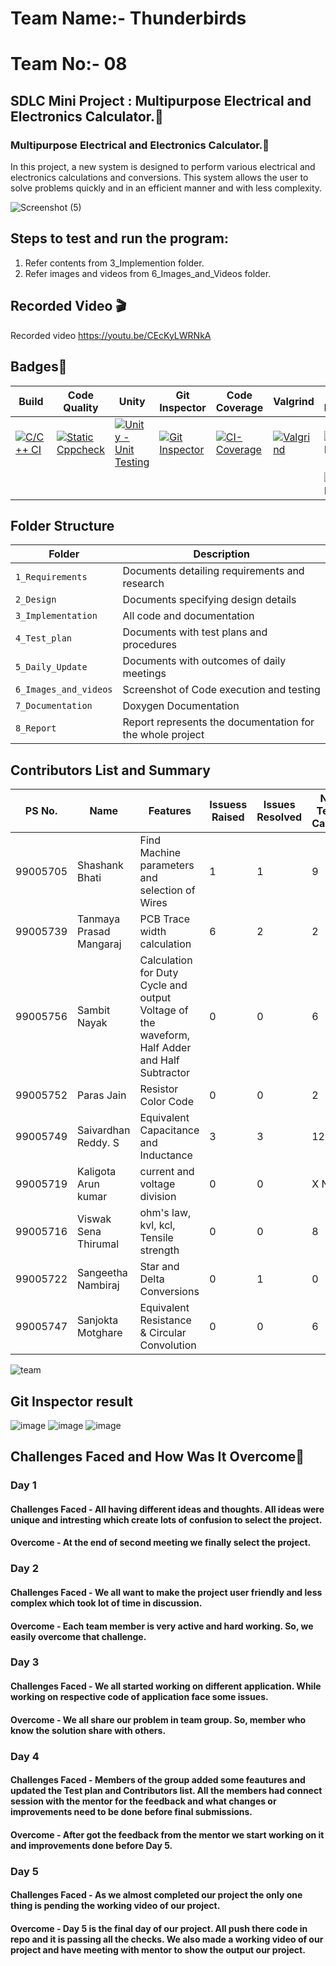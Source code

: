 # Team Name:- Thunderbirds
# Team No:- 08

## SDLC Mini Project : Multipurpose Electrical and Electronics Calculator.📱

###  Multipurpose Electrical and Electronics Calculator.📱
In this project, a new system is designed to perform various electrical and electronics calculations and conversions. This system allows the user to solve problems quickly and in an efficient manner and with less complexity.

![Screenshot (5)](https://user-images.githubusercontent.com/86397294/130669445-7bc7771d-b078-4bd4-b306-4e95ffe702ce.png)


## Steps to test and run the program: 
1. Refer contents from 3_Implemention folder.
2. Refer images and videos from 6_Images_and_Videos folder.

## Recorded Video 🎬 
Recorded video https://youtu.be/CEcKyLWRNkA

## Badges🥇

Build | Code Quality | Unity | Git Inspector | Code Coverage | Valgrind | Code Inspector | Codacy Badge
------|----------|-------|--------------|--------------|---------|----------|---------
[![C/C++ CI](https://github.com/tanmaya191/tanmaya191-SDLC_8_Thunderbirds/actions/workflows/c-cpp.yml/badge.svg)](https://github.com/tanmaya191/tanmaya191-SDLC_8_Thunderbirds/actions/workflows/c-cpp.yml) | [![Static Cppcheck](https://github.com/tanmaya191/tanmaya191-SDLC_8_Thunderbirds/actions/workflows/cppcheck.yml/badge.svg)](https://github.com/tanmaya191/tanmaya191-SDLC_8_Thunderbirds/action/workflows/cppcheck.yml)| [![Unity - Unit Testing](https://github.com/tanmaya191/tanmaya191-SDLC_8_Thunderbirds/actions/workflows/unity.yml/badge.svg)](https://github.com/tanmaya191/tanmaya191-SDLC_8_Thunderbirds/actions/workflows/unity.yml)| [![Git Inspector](https://github.com/tanmaya191/tanmaya191-SDLC_8_Thunderbirds/actions/workflows/gitinspector.yml/badge.svg)](https://github.com/tanmaya191/tanmaya191-SDLC_8_Thunderbirds/actions/workflows/gitinspector.yml) | [![CI-Coverage](https://github.com/tanmaya191/tanmaya191-SDLC_8_Thunderbirds/actions/workflows/gcov.yml/badge.svg)](https://github.com/tanmaya191/tanmaya191-SDLC_8_Thunderbirds/actions/workflows/gcov.yml) | [![Valgrind](https://github.com/tanmaya191/tanmaya191-SDLC_8_Thunderbirds/actions/workflows/Valgrind.yml/badge.svg)](https://github.com/tanmaya191/tanmaya191-SDLC_8_Thunderbirds/actions/workflows/Valgrind.yml) | ![Code Inspector](https://www.code-inspector.com/project/26826/status/svg) | [![Codacy Badge](https://app.codacy.com/project/badge/Grade/d195d8bc1f2348d3becd9c63c5ee9711)](https://www.codacy.com/gh/tanmaya191/tanmaya191-SDLC_8_Thunderbirds/dashboard?utm_source=github.com&amp;utm_medium=referral&amp;utm_content=tanmaya191/tanmaya191-SDLC_8_Thunderbirds&amp;utm_campaign=Badge_Grade)
|||||||![Code Inspector](https://www.code-inspector.com/project/26826/score/svg)

## Folder Structure
Folder             | Description
-------------------| -----------------------------------------
`1_Requirements`   | Documents detailing requirements and research
`2_Design`         | Documents specifying design details
`3_Implementation` | All code and documentation
`4_Test_plan`      | Documents with test plans and procedures
`5_Daily_Update`      | Documents with outcomes of daily meetings
`6_Images_and_videos`      | Screenshot of Code execution and testing
`7_Documentation`      | Doxygen Documentation
`8_Report`      | Report represents the documentation for the whole project

## Contributors List and Summary

PS No. |  Name   |    Features    | Issuess Raised |Issues Resolved|No Test Cases|Test Case Pass
-------|---------|----------------|----------------|---------------|-------------|--------------
99005705 | Shashank Bhati  | Find Machine parameters and selection of Wires   | 1     | 1  | 9   | 9     
99005739 | Tanmaya Prasad Mangaraj  | PCB Trace width calculation   | 6     | 2  | 2   | 2  
99005756 | Sambit Nayak             | Calculation for Duty Cycle and output Voltage of the waveform, Half Adder and Half Subtractor| 0| 0| 6|6
99005752 | Paras Jain               | Resistor Color Code            | 0     | 0  |2   |2     
99005749 | Saivardhan Reddy. S      | Equivalent Capacitance and Inductance | 3 | 3 | 12 | 12 |
99005719 | Kaligota Arun kumar      | current and voltage division  | 0| 0 | X No | X No
99005716 | Viswak Sena Thirumal     |ohm's law, kvl, kcl, Tensile strength | 0| 0 | 8 | 8
99005722 | Sangeetha Nambiraj       | Star and Delta Conversions| 0| 1|0 | 0
99005747 | Sanjokta Motghare        | Equivalent Resistance & Circular Convolution | 0 | 0 | 6 | 6

![team](https://user-images.githubusercontent.com/86397294/130670791-aa8b28e5-190a-4cef-b8ae-03a3515a1123.png)



## Git Inspector result

![image](https://github.com/tanmaya191/tanmaya191-SDLC_8_Thunderbirds/blob/main/6_Images_and_videos/Capture1.PNG?raw=true)
![image](https://github.com/tanmaya191/tanmaya191-SDLC_8_Thunderbirds/blob/main/6_Images_and_videos/Capture2.PNG?raw=true)
![image](https://github.com/tanmaya191/tanmaya191-SDLC_8_Thunderbirds/blob/main/6_Images_and_videos/Capture3.PNG?raw=true)


## Challenges Faced and How Was It Overcome🎯

### Day 1 

#### Challenges Faced - All having different ideas and thoughts. All ideas were unique and intresting which create lots of confusion to select the project.
#### Overcome - At the end of second meeting we finally select the project.

### Day 2

#### Challenges Faced - We all want to make the project user friendly and less complex which took lot of time in discussion. 
#### Overcome - Each team member is very active and hard working. So, we easily overcome that challenge.

### Day 3

#### Challenges Faced - We all started working on different application. While working on respective code of application face some issues. 
#### Overcome - We all share our problem in team group. So, member who know the solution share with others.

### Day 4

#### Challenges Faced - Members of the group added some feautures and updated the Test plan and Contributors list. All the members had connect session with the mentor for the feedback and what changes or improvements need to be done before final submissions.
#### Overcome - After got the feedback from the mentor we start working on it and improvements done before Day 5.

### Day 5

#### Challenges Faced - As we almost completed our project the only one thing is pending the working video of our project.
#### Overcome - Day 5 is the final day of our project. All push there code in repo and it is passing all the checks. We also made a working video of our project and have meeting with mentor to show the output our project. 

